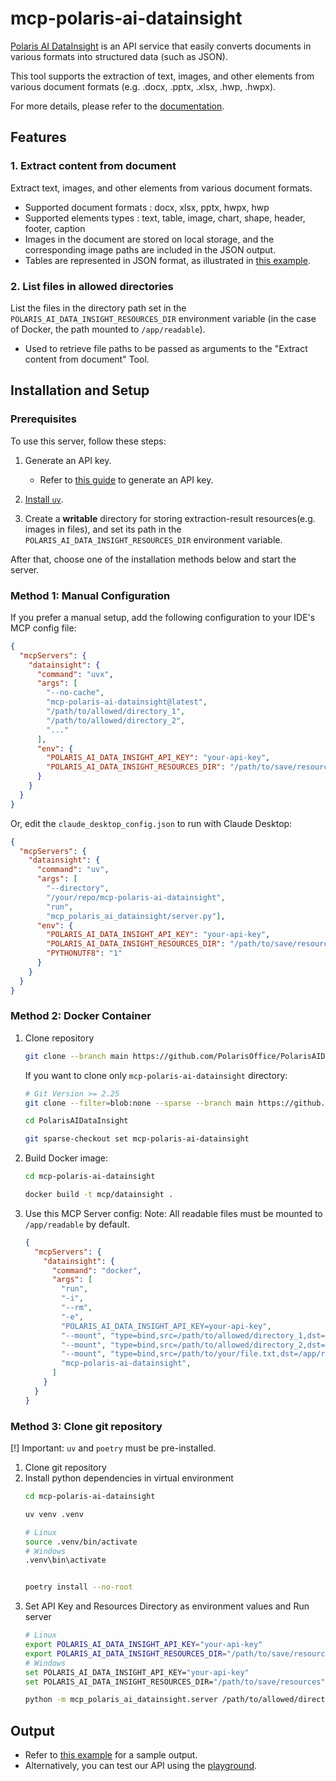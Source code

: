 # mcp-polaris-ai-datainsight

[Polaris AI DataInsight](https://datainsight.polarisoffice.com/) is an API service that easily converts documents in various formats into structured data (such as JSON).

This tool supports the extraction of text, images, and other elements from various document formats (e.g. .docx, .pptx, .xlsx, .hwp, .hwpx).

For more details, please refer to the [documentation](https://datainsight.polarisoffice.com/documentation/overview).

## Features

### 1. Extract content from document
Extract text, images, and other elements from various document formats.
- Supported document formats : docx, xlsx, pptx, hwpx, hwp
- Supported elements types : text, table, image, chart, shape, header, footer, caption
- Images in the document are stored on local storage, and the corresponding image paths are included in the JSON output.
- Tables are represented in JSON format, as illustrated in [this example](examples/example_tool_output.json).

### 2. List files in allowed directories
List the files in the directory path set in the `POLARIS_AI_DATA_INSIGHT_RESOURCES_DIR` environment variable (in the case of Docker, the path mounted to `/app/readable`).
- Used to retrieve file paths to be passed as arguments to the "Extract content from document" Tool.

## Installation and Setup

### Prerequisites

To use this server, follow these steps:
1. Generate an API key.
    - Refer to [this guide](https://datainsight.polarisoffice.com/documentation/quickstart) to generate an API key.

2. [Install `uv`](https://docs.astral.sh/uv/getting-started/installation/).
3. Create a **writable** directory for storing extraction-result resources(e.g. images in files), and set its path in the `POLARIS_AI_DATA_INSIGHT_RESOURCES_DIR` environment variable. 

After that, choose one of the installation methods below and start the server.

### Method 1: Manual Configuration

If you prefer a manual setup, add the following configuration to your IDE's MCP config file:

```json
{
  "mcpServers": {
    "datainsight": {
      "command": "uvx",
      "args": [
        "--no-cache", 
        "mcp-polaris-ai-datainsight@latest",
        "/path/to/allowed/directory_1",
        "/path/to/allowed/directory_2",
        "..."
      ],
      "env": {
        "POLARIS_AI_DATA_INSIGHT_API_KEY": "your-api-key",
        "POLARIS_AI_DATA_INSIGHT_RESOURCES_DIR": "/path/to/save/resources"
      }
    }
  }
}
```

Or, edit the `claude_desktop_config.json` to run with Claude Desktop:

```json
{
  "mcpServers": {
    "datainsight": {
      "command": "uv",
      "args": [
        "--directory",
        "/your/repo/mcp-polaris-ai-datainsight",
        "run",
        "mcp_polaris_ai_datainsight/server.py"],
      "env": {
        "POLARIS_AI_DATA_INSIGHT_API_KEY": "your-api-key",
        "POLARIS_AI_DATA_INSIGHT_RESOURCES_DIR": "/path/to/save/resources",
        "PYTHONUTF8": "1"
      }
    }
  }
}
```

### Method 2: Docker Container

1. Clone repository
    ```sh
    git clone --branch main https://github.com/PolarisOffice/PolarisAIDataInsight.git
    ```
    If you want to clone only `mcp-polaris-ai-datainsight` directory:
    ```sh
    # Git Version >= 2.25
    git clone --filter=blob:none --sparse --branch main https://github.com/PolarisOffice/PolarisAIDataInsight.git
    ```
    ```sh
    cd PolarisAIDataInsight
    ```
    ```sh
    git sparse-checkout set mcp-polaris-ai-datainsight
    ```
2. Build Docker image:
    ```sh
    cd mcp-polaris-ai-datainsight

    docker build -t mcp/datainsight .
    ```
3. Use this MCP Server config:
    Note: All readable files must be mounted to `/app/readable` by default.
    ```json
    {
      "mcpServers": {
        "datainsight": {
          "command": "docker",
          "args": [
            "run",
            "-i",
            "--rm",
            "-e",
            "POLARIS_AI_DATA_INSIGHT_API_KEY=your-api-key",
            "--mount", "type=bind,src=/path/to/allowed/directory_1,dst=/app/readable/directory_1,ro",
            "--mount", "type=bind,src=/path/to/allowed/directory_2,dst=/app/readable/directory_2,ro",
            "--mount", "type=bind,src=/path/to/your/file.txt,dst=/app/readable/file.txt,ro",
            "mcp-polaris-ai-datainsight",
          ]
        }
      }
    }
    ```

### Method 3: Clone git repository 

[!] Important: `uv` and `poetry` must be pre-installed.

1. Clone git repository
2. Install python dependencies in virtual environment
    ```sh
    cd mcp-polaris-ai-datainsight
    ```
    ```sh
    uv venv .venv

    # Linux
    source .venv/bin/activate
    # Windows
    .venv\bin\activate

    
    poetry install --no-root
    ```
3. Set API Key and Resources Directory as environment values and Run server
    ```sh
    # Linux
    export POLARIS_AI_DATA_INSIGHT_API_KEY="your-api-key"
    export POLARIS_AI_DATA_INSIGHT_RESOURCES_DIR="/path/to/save/resources"
    # Windows
    set POLARIS_AI_DATA_INSIGHT_API_KEY="your-api-key"
    set POLARIS_AI_DATA_INSIGHT_RESOURCES_DIR="/path/to/save/resources"
    ```
    ```sh
    python -m mcp_polaris_ai_datainsight.server /path/to/allowed/directory_1 /path/to/allowed/directory_2 ...
    ```

## Output

- Refer to [this example](examples/example_tool_output.json) for a sample output.
- Alternatively, you can test our API using the [playground](https://datainsight.polarisoffice.com/playground/doc-extract).
